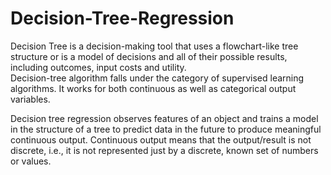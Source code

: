 # Decision-Tree-Regression
Decision Tree is a decision-making tool that uses a flowchart-like tree structure or is a model of decisions and all of their possible results, including outcomes, input costs and utility.  
Decision-tree algorithm falls under the category of supervised learning algorithms. It works for both continuous as well as categorical output variables.

Decision tree regression observes features of an object and trains a model in the structure of a tree to predict data in the future to produce meaningful continuous output. Continuous output means that the output/result is not discrete, i.e., it is not represented just by a discrete, known set of numbers or values.

